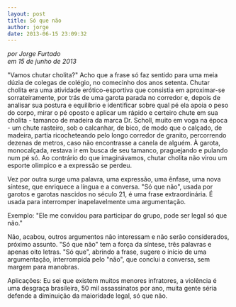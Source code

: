 ```yaml
---
layout: post
title: Só que não
author: jorge
date: 2013-06-15 23:09:32
---
```

*por Jorge Furtado*\
*em 15 de junho de 2013*

"Vamos chutar cholita?" Acho que a frase só faz sentido para uma meia dúzia de colegas de colégio, no comecinho dos anos setenta. Chutar cholita era uma atividade erótico-esportiva que consistia em aproximar-se sorrateiramente, por trás de uma garota parada no corredor e, depois de analisar sua postura e equilíbrio e identificar sobre qual pé ela apoia o peso do corpo, mirar o pé oposto e aplicar um rápido e certeiro chute em sua cholita - tamanco de madeira da marca Dr. Scholl, muito em voga na época - um chute rasteiro, sob o calcanhar, de bico, de modo que o calçado, de madeira, partia ricocheteando pelo longo corredor de granito, percorrendo dezenas de metros, caso não encontrasse a canela de alguém. À garota, monocalçada, restava ir em busca de seu tamanco, praguejando e pulando num pé só. Ao contrário do que imaginávamos, chutar cholita não virou um esporte olímpico e a expressão se perdeu.

Vez por outra surge uma palavra, uma expressão, uma ênfase, uma nova síntese, que enriquece a língua e a conversa. "Só que não", usada por garotos e garotas nascidos no século 21, é uma frase extraordinária. É usada para interromper inapelavelmente uma argumentação.

Exemplo: "Ele me convidou para participar do grupo, pode ser legal só que não."

Não, acabou, outros argumentos não interessam e não serão considerados, próximo assunto. "Só que não" tem a força da síntese, três palavras e apenas oito letras. "Só que", abrindo a frase, sugere o início de uma argumentação, interrompida pelo "não", que conclui a conversa, sem margem para manobras.

Aplicações: Eu sei que existem muitos menores infratores, a violência é uma desgraça brasileira, 50 mil assassinatos por ano, muita gente séria defende a diminuição da maioridade legal, só que não.